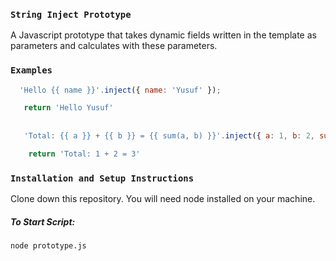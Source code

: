 ### `String Inject Prototype`

A Javascript prototype that takes dynamic fields written in the template as parameters and calculates with these parameters.

### `Examples`

```javascript
  'Hello {{ name }}'.inject({ name: 'Yusuf' });

   return 'Hello Yusuf'
   
   
   'Total: {{ a }} + {{ b }} = {{ sum(a, b) }}'.inject({ a: 1, b: 2, sum: (a, b) => a + b });

    return 'Total: 1 + 2 = 3'
```


### `Installation and Setup Instructions`

Clone down this repository. You will need node installed on your machine.


##### To Start Script:

```node prototype.js```
